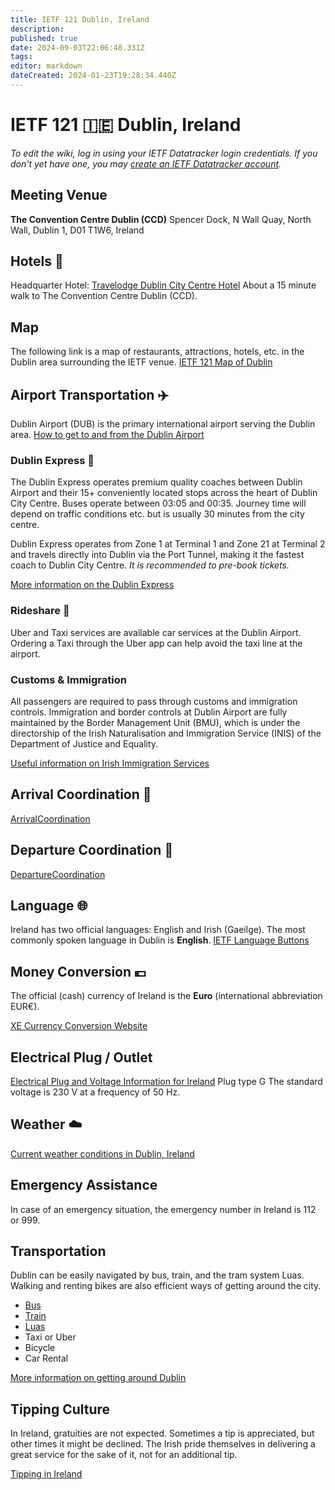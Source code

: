 ```yaml
---
title: IETF 121 Dublin, Ireland
description: 
published: true
date: 2024-09-03T22:06:48.331Z
tags: 
editor: markdown
dateCreated: 2024-01-23T19:28:34.440Z
---
```


# IETF 121 :ireland: Dublin, Ireland 
*To edit the wiki, log in using your IETF Datatracker login credentials. If you don't yet have one, you may [create an IETF Datatracker account](https://datatracker.ietf.org/accounts/create/).*

## Meeting Venue

**The Convention Centre Dublin (CCD)**
Spencer Dock, N Wall Quay, 
North Wall, Dublin 1, D01 T1W6,
Ireland

## Hotels :hotel:
Headquarter Hotel: [Travelodge Dublin City Centre Hotel](https://www.travelodge.co.uk/hotels/679/Dublin-City-Centre-hotel) 
About a 15 minute walk to The Convention Centre Dublin (CCD).

## Map
The following link is a map of restaurants, attractions, hotels, etc. in the Dublin area surrounding the IETF venue. 
[IETF 121 Map of Dublin](https://www.google.com/maps/d/viewer?mid=1vCTNFE8UZgdZSHzUlgzeUzSJfc-HZV8&hl=en&usp=sharing)

## Airport Transportation :airplane:
Dublin Airport (DUB) is the primary international airport serving the Dublin area. 
[How to get to and from the Dublin Airport](https://www.dublinairport.com/to-from-the-airport)

### Dublin Express :bus:
The Dublin Express operates premium quality coaches between Dublin Airport and their 15+ conveniently located stops across the heart of Dublin City Centre. Buses operate between 03:05 and 00:35. Journey time will depend on traffic conditions etc. but is usually 30 minutes from the city centre.

Dublin Express operates from Zone 1 at Terminal 1 and Zone 21 at Terminal 2 and travels directly into Dublin via the Port Tunnel, making it the fastest coach to Dublin City Centre.
*It is recommended to pre-book tickets.*

[More information on the Dublin Express](https://www.dublinexpress.ie/dublin-city/dublin-airport-to-dublin-city?gad_source=1&gclid=Cj0KCQjwh7K1BhCZARIsAKOrVqFYxgFNBGqS5KGLi3z-4MBOoxAvbiuQq5yjbfAkuWJRD7KTkbwUgxAaAnoLEALw_wcB&gclsrc=aw.ds)

### Rideshare :taxi:

Uber and Taxi services are available car services at the Dublin Airport. Ordering a Taxi through the Uber app can help avoid the taxi line at the airport. 

### Customs & Immigration
All passengers are required to pass through customs and immigration controls. Immigration and border controls at Dublin Airport are fully maintained by the Border Management Unit (BMU), which is under the directorship of the Irish Naturalisation and Immigration Service (INIS) of the Department of Justice and Equality.  

[Useful information on Irish Immigration Services](https://www.irishimmigration.ie/)

## Arrival Coordination :flight_arrival:
[ArrivalCoordination](/meeting/121/ArrivalCoordination)

## Departure Coordination :flight_departure:
[DepartureCoordination](/meeting/121/DepartureCoordination)

## Language :globe_with_meridians:
Ireland has two official languages: English and Irish (Gaeilge).
The most commonly spoken language in Dublin is **English**.
[IETF Language Buttons](/meeting/buttons) 
 
## Money Conversion :euro: 
The official (cash) currency of Ireland is the **Euro** (international abbreviation EUR€).

[XE Currency Conversion Website](https://www.xe.com/currencyconverter/convert/?Amount=1&From=USD&To=EUR)

 ## Electrical Plug / Outlet
[Electrical Plug and Voltage Information for Ireland](https://www.worldstandards.eu/electricity/plugs-and-sockets/g/) 
Plug type G
The standard voltage is 230 V at a frequency of 50 Hz.

## Weather :cloud: 
[Current weather conditions in Dublin, Ireland](https://www.accuweather.com/en/ie/dublin/207931/weather-forecast/207931)
 
## Emergency Assistance
In case of an emergency situation, the emergency number in Ireland is 112 or 999.

## Transportation

Dublin can be easily navigated by bus, train, and the tram system Luas. Walking and renting bikes are also efficient ways of getting around the city.

- [Bus](https://www.dublinpublictransport.ie/dublin-buses)
- [Train](https://www.dublinpublictransport.ie/dublin-trains) 
- [Luas](https://www.dublinpublictransport.ie/dublin-trams)
- Taxi or Uber
- Bicycle
- Car Rental

[More information on getting around Dublin](https://www.visitdublin.com/plan/getting-around)

## Tipping Culture

In Ireland, gratuities are not expected. Sometimes a tip is appreciated, but other times it might be declined. The Irish pride themselves in delivering a great service for the sake of it, not for an additional tip.

[Tipping in Ireland](https://www.tripsavvy.com/tipping-in-ireland-1542784)


